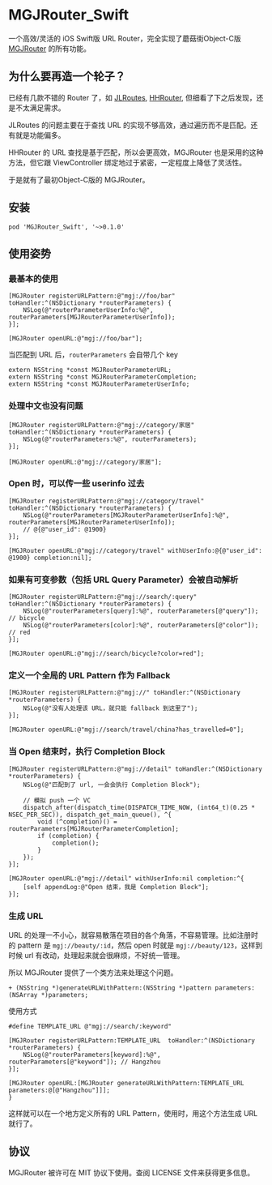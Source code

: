# MGJRouter_Swift
一个高效/灵活的 iOS Swift版 URL Router，完全实现了蘑菇街Object-C版 [MGJRouter](https://github.com/meili/MGJRouter) 的所有功能。

## 为什么要再造一个轮子？
已经有几款不错的 Router 了，如 [JLRoutes](https://github.com/joeldev/JLRoutes), [HHRouter](https://github.com/Huohua/HHRouter), 但细看了下之后发现，还是不太满足需求。

JLRoutes 的问题主要在于查找 URL 的实现不够高效，通过遍历而不是匹配。还有就是功能偏多。

HHRouter 的 URL 查找是基于匹配，所以会更高效，MGJRouter 也是采用的这种方法，但它跟 ViewController 绑定地过于紧密，一定程度上降低了灵活性。

于是就有了最初Object-C版的 MGJRouter。

## 安装

```
pod 'MGJRouter_Swift', '~>0.1.0'
```

## 使用姿势

### 最基本的使用

```objc
[MGJRouter registerURLPattern:@"mgj://foo/bar" toHandler:^(NSDictionary *routerParameters) {
    NSLog(@"routerParameterUserInfo:%@", routerParameters[MGJRouterParameterUserInfo]);
}];

[MGJRouter openURL:@"mgj://foo/bar"];
```

当匹配到 URL 后，`routerParameters` 会自带几个 key

```objc
extern NSString *const MGJRouterParameterURL;
extern NSString *const MGJRouterParameterCompletion;
extern NSString *const MGJRouterParameterUserInfo;
```

### 处理中文也没有问题

```objc
[MGJRouter registerURLPattern:@"mgj://category/家居" toHandler:^(NSDictionary *routerParameters) {
    NSLog(@"routerParameters:%@", routerParameters);
}];

[MGJRouter openURL:@"mgj://category/家居"];
```

### Open 时，可以传一些 userinfo 过去

```objc
[MGJRouter registerURLPattern:@"mgj://category/travel" toHandler:^(NSDictionary *routerParameters) {
    NSLog(@"routerParameters[MGJRouterParameterUserInfo]:%@", routerParameters[MGJRouterParameterUserInfo]);
    // @{@"user_id": @1900}
}];

[MGJRouter openURL:@"mgj://category/travel" withUserInfo:@{@"user_id": @1900} completion:nil];
```

### 如果有可变参数（包括 URL Query Parameter）会被自动解析

```objc
[MGJRouter registerURLPattern:@"mgj://search/:query" toHandler:^(NSDictionary *routerParameters) {
    NSLog(@"routerParameters[query]:%@", routerParameters[@"query"]); // bicycle
    NSLog(@"routerParameters[color]:%@", routerParameters[@"color"]); // red
}];

[MGJRouter openURL:@"mgj://search/bicycle?color=red"];
```

### 定义一个全局的 URL Pattern 作为 Fallback

```objc
[MGJRouter registerURLPattern:@"mgj://" toHandler:^(NSDictionary *routerParameters) {
    NSLog(@"没有人处理该 URL，就只能 fallback 到这里了");
}];

[MGJRouter openURL:@"mgj://search/travel/china?has_travelled=0"];
```

### 当 Open 结束时，执行 Completion Block

```objc
[MGJRouter registerURLPattern:@"mgj://detail" toHandler:^(NSDictionary *routerParameters) {
    NSLog(@"匹配到了 url, 一会会执行 Completion Block");

    // 模拟 push 一个 VC
    dispatch_after(dispatch_time(DISPATCH_TIME_NOW, (int64_t)(0.25 * NSEC_PER_SEC)), dispatch_get_main_queue(), ^{
        void (^completion)() = routerParameters[MGJRouterParameterCompletion];
        if (completion) {
            completion();
        }
    });
}];

[MGJRouter openURL:@"mgj://detail" withUserInfo:nil completion:^{
    [self appendLog:@"Open 结束，我是 Completion Block"];
}];
```

### 生成 URL

URL 的处理一不小心，就容易散落在项目的各个角落，不容易管理。比如注册时的 pattern 是 `mgj://beauty/:id`，然后 open 时就是 `mgj://beauty/123`，这样到时候 url 有改动，处理起来就会很麻烦，不好统一管理。

所以 MGJRouter 提供了一个类方法来处理这个问题。

```objc
+ (NSString *)generateURLWithPattern:(NSString *)pattern parameters:(NSArray *)parameters;
```

使用方式

```objc
#define TEMPLATE_URL @"mgj://search/:keyword"

[MGJRouter registerURLPattern:TEMPLATE_URL  toHandler:^(NSDictionary *routerParameters) {
    NSLog(@"routerParameters[keyword]:%@", routerParameters[@"keyword"]); // Hangzhou
}];

[MGJRouter openURL:[MGJRouter generateURLWithPattern:TEMPLATE_URL parameters:@[@"Hangzhou"]]];
}
```

这样就可以在一个地方定义所有的 URL Pattern，使用时，用这个方法生成 URL 就行了。


## 协议

MGJRouter 被许可在 MIT 协议下使用。查阅 LICENSE 文件来获得更多信息。

